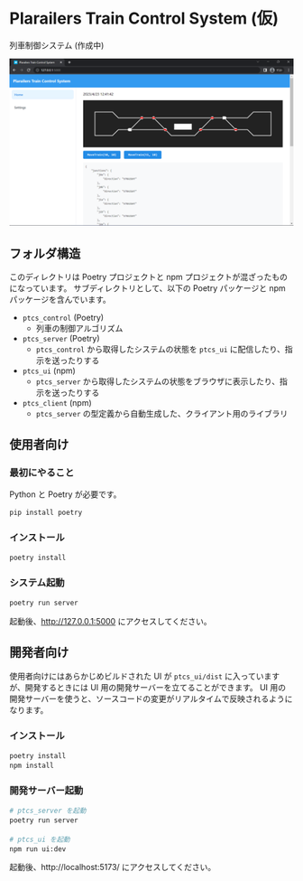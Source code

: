 # Plarailers Train Control System (仮)

列車制御システム (作成中)

![](docs/screenshot.png)

## フォルダ構造

このディレクトリは Poetry プロジェクトと npm プロジェクトが混ざったものになっています。
サブディレクトリとして、以下の Poetry パッケージと npm パッケージを含んでいます。

- `ptcs_control` (Poetry)
  - 列車の制御アルゴリズム
- `ptcs_server` (Poetry)
  - `ptcs_control` から取得したシステムの状態を `ptcs_ui` に配信したり、指示を送ったりする
- `ptcs_ui` (npm)
  - `ptcs_server` から取得したシステムの状態をブラウザに表示したり、指示を送ったりする
- `ptcs_client` (npm)
  - `ptcs_server` の型定義から自動生成した、クライアント用のライブラリ

## 使用者向け

### 最初にやること

Python と Poetry が必要です。

```bash
pip install poetry
```

### インストール

```bash
poetry install
```

### システム起動

```bash
poetry run server
```

起動後、http://127.0.0.1:5000 にアクセスしてください。


## 開発者向け

使用者向けにはあらかじめビルドされた UI が `ptcs_ui/dist` に入っていますが、開発するときには UI 用の開発サーバーを立てることができます。
UI 用の開発サーバーを使うと、ソースコードの変更がリアルタイムで反映されるようになります。

### インストール

```bash
poetry install
npm install
```

### 開発サーバー起動

```bash
# ptcs_server を起動
poetry run server

# ptcs_ui を起動
npm run ui:dev
```

起動後、http://localhost:5173/ にアクセスしてください。

